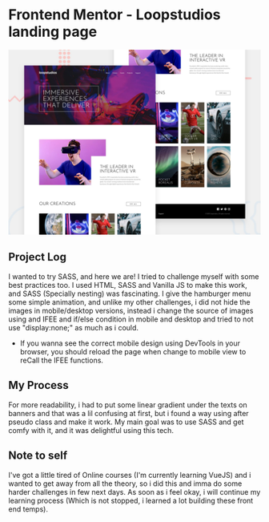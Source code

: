 # Frontend Mentor - Loopstudios landing page

![Design preview for the Loopstudios landing page coding challenge](./design/desktop-preview.jpg)

## Project Log
I wanted to try SASS, and here we are! I tried to challenge myself with some best practices too.
I used HTML, SASS and Vanilla JS to make this work, and SASS (Specially nesting) was fascinating.
I give the hamburger menu some simple animation, and unlike my other challenges, i did not hide the images in mobile/desktop versions, instead i change the source of images using and IFEE and if/else condition in mobile and desktop and tried to not use "display:none;" as much as i could.
* If you wanna see the correct mobile design using DevTools in your browser, you should reload the page when change to mobile view to reCall the IFEE functions.

## My Process
For more readability, i had to put some linear gradient under the texts on banners and that was a lil confusing at first, but i found a way using after pseudo class and make it work.
My main goal was to use SASS and get comfy with it, and it was delightful using this tech.

## Note to self
I've got a little tired of Online courses (I'm currently learning VueJS) and i wanted to get away from all the theory, so i did this and imma do some harder challenges in few next days.
As soon as i feel okay, i will continue my learning process (Which is not stopped, i learned a lot building these front end temps).